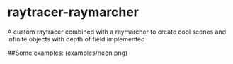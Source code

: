 # raytracer-raymarcher
A custom raytracer combined with a raymarcher to create cool scenes and infinite objects with depth of field implemented

##Some examples:
(examples/neon.png)
